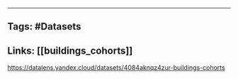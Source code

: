 ___

## Tags: #Datasets

## Links: [[buildings_cohorts]]

https://datalens.yandex.cloud/datasets/4084aknqz4zur-buildings-cohorts
